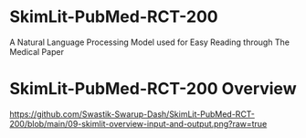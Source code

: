 # SkimLit-PubMed-RCT-200
A Natural Language Processing Model used for Easy Reading through The Medical Paper 


# SkimLit-PubMed-RCT-200 Overview
https://github.com/Swastik-Swarup-Dash/SkimLit-PubMed-RCT-200/blob/main/09-skimlit-overview-input-and-output.png?raw=true
